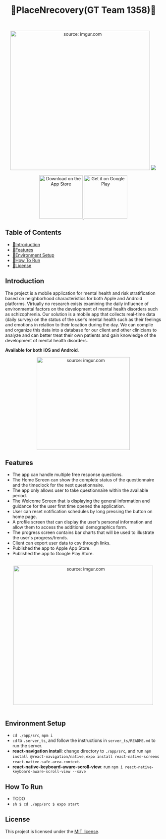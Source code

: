 <h1 align="center"> 🧠PlaceNrecovery(GT Team 1358)🧠</h1> <br>

<p align="center">
  <a href="https://imgur.com/uGnMJIv"><img src="https://i.imgur.com/uGnMJIv.jpg" width ="450" title="source: imgur.com" /></a>
  </a>
    <a href="https://github.com/DenverCoder1/readme-typing-svg"><img src="https://readme-typing-svg.herokuapp.com?&font=IBM+Plex+Sans&color=0f0f0f&size=20&lines=Track+Mental+health+Based+On+Neighborhood;Available+for+both+iOS+and+Android+platform" /></a>
</p>

<p align="center">
  <a href="https://itunes.apple.com/us/app/gitpoint/id1251245162?mt=8">
    <img alt="Download on the App Store" title="App Store" src="http://i.imgur.com/0n2zqHD.png" width="140">
  </a>
  <a href="https://play.google.com/store/apps/details?id=com.gitpoint">
    <img alt="Get it on Google Play" title="Google Play" src="http://i.imgur.com/mtGRPuM.png" width="140">
  </a>
  </p>

## Table of Contents

- [🌟Introduction](#Introduction)
- [🌟Features](#Features)
- [🌟Environment Setup](#Environment-Setup)
- [🌟How To Run ](#How-To-Run)
- [🌟License](#License)

## Introduction

The project is a mobile application for mental health and risk stratification based on neighborhood characteristics for both Apple and Android platforms. Virtually no research exists examining the daily influence of environmental factors on the development of mental health disorders such as schizophrenia. Our solution is a mobile app that collects real-time data (daily survey) on the status of the user’s mental health such as their feelings and emotions in relation to their location during the day. We can compile and organize this data into a database for our client and other clinicians to analyze and can better treat their own patients and gain knowledge of the development of mental health disorders.

**Available for both iOS and Android**.
<p align="center">
<a href="https://imgur.com/WigKAVH"><img src="https://i.imgur.com/WigKAVH.jpg" width ="300"  title="source: imgur.com" /></a>
<br>
</p>

## Features

- The app can handle multiple free response questions.
- The Home Screen can show the complete status of the questionnaire and the timeclock for the next questionnaire.
- The app only allows user to take questionnaire within the available period.
- The Welcome Screen that is displaying the general information and guidance for the user first time opened the application.
- User can reset notification schedules by long pressing the button on home page.
- A profile screen that can display the user's personal information and allow them to access the additional demographics form.
- The progress screen contains bar charts that will be used to illustrate the user's progress/trends.
- Client can export user data to csv through links.
- Published the app to Apple App Store.
- Published the app to Google Play Store.
<p align="center">
<br>
<a href="https://imgur.com/jpk1OKi"><img src="https://i.imgur.com/jpk1OKi.jpg" width ="450" title="source: imgur.com" /></a>
<br><br>
</p>

## Environment Setup
- `cd ./app/src`, 
`npm i`
- `cd` to `.server_ts`, and follow the instructions in `server_ts/README.md` to run the server.
- **react-navigation install**: change directory to ```./app/src```, and 
run 
`npm install @react-navigation/native`, 
`expo install react-native-screens react-native-safe-area-context`.
- **react-native-keyboard-aware-scroll-view**: 
run `npm i react-native-keyboard-aware-scroll-view --save`

## How To Run
- TODO
- `sh
    $ cd ./app/src
    $ expo start
    `

## License
This project is licensed under the [MIT license](LICENSE).